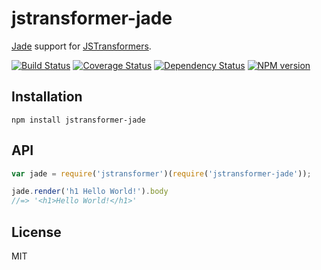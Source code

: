 # jstransformer-jade

[Jade](http://jade-lang.com) support for [JSTransformers](http://github.com/jstransformers).

[![Build Status](https://img.shields.io/travis/jstransformers/jstransformer-jade/master.svg)](https://travis-ci.org/jstransformers/jstransformer-jade)
[![Coverage Status](https://img.shields.io/codecov/c/github/jstransformers/jstransformer-jade/master.svg)](https://codecov.io/gh/jstransformers/jstransformer-jade)
[![Dependency Status](https://img.shields.io/david/jstransformers/jstransformer-jade/master.svg)](http://david-dm.org/jstransformers/jstransformer-jade)
[![NPM version](https://img.shields.io/npm/v/jstransformer-jade.svg)](https://www.npmjs.org/package/jstransformer-jade)

## Installation

    npm install jstransformer-jade

## API

```js
var jade = require('jstransformer')(require('jstransformer-jade'));

jade.render('h1 Hello World!').body
//=> '<h1>Hello World!</h1>'
```

## License

MIT
